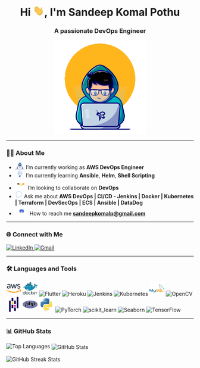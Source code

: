 <h1 align="center">Hi <img src="https://github.com/SandeepKomal/SandeepKomal/blob/main/assets/Hi.gif?raw=true" alt="DevOps GIF" width="30">, I'm Sandeep Komal Pothu</h1>
<h3 align="center">A passionate DevOps Engineer</h3>

<p align="center">
  <img src="https://github.com/SandeepKomal/SandeepKomal/blob/main/assets/giphy%20(1).gif?raw=true" alt="DevOps GIF" width="250">
</p>

---

### 👨‍💻 About Me

- <img src="https://github.com/SandeepKomal/SandeepKomal/blob/main/assets/Developer.gif?raw=true" alt="DevOps GIF" width="25"> I’m currently working as **AWS DevOps Engineer**
- <img src="https://github.com/SandeepKomal/SandeepKomal/blob/main/assets/E2Ak.gif?raw=true" alt="DevOps GIF" width="25"> I’m currently learning **Ansible**, **Helm**, **Shell Scripting**
- <img src="https://github.com/SandeepKomal/SandeepKomal/blob/main/assets/O3Qk.gif?raw=true" alt="DevOps GIF" width="30"> I’m looking to collaborate on **DevOps**
- <img src="https://github.com/SandeepKomal/SandeepKomal/blob/main/assets/speech-bubble-5022_512.gif?raw=true" alt="DevOps GIF" width="20"> Ask me about **AWS DevOps | CI/CD - Jenkins | Docker | Kubernetes | Terraform | DevSecOps | ECS | Ansible | DataDog**
- <img src="https://github.com/SandeepKomal/SandeepKomal/blob/main/assets/giphy.gif?raw=true" alt="DevOps GIF" width="35"> How to reach me **[sandeepkomalp@gmail.com](mailto:sandeepkomalp@gmail.com)**

---

### 🌐 Connect with Me

<div align="left">
  <a href="https://www.linkedin.com/in/sandeep-komal-pothu-ba4497283/" target="blank">
    <img src="https://img.shields.io/static/v1?message=LinkedIn&logo=linkedin&label=&color=0077B5&logoColor=white&labelColor=&style=for-the-badge" height="35" alt="LinkedIn" />
  </a>
  <a href="mailto:sandeepkomalp@gmail.com" target="blank">
    <img src="https://img.shields.io/static/v1?message=Gmail&logo=gmail&label=&color=D14836&logoColor=white&labelColor=&style=for-the-badge" height="35" alt="Gmail" />
  </a>
</div>

---

### 🛠️ Languages and Tools

<p align="left">
  <img src="https://raw.githubusercontent.com/devicons/devicon/master/icons/amazonwebservices/amazonwebservices-original-wordmark.svg" alt="AWS" width="40" height="40"/>
  <img src="https://raw.githubusercontent.com/devicons/devicon/master/icons/docker/docker-original-wordmark.svg" alt="Docker" width="40" height="40"/>
  <img src="https://www.vectorlogo.zone/logos/flutterio/flutterio-icon.svg" alt="Flutter" width="40" height="40"/>
  <img src="https://www.vectorlogo.zone/logos/heroku/heroku-icon.svg" alt="Heroku" width="40" height="40"/>
  <img src="https://www.vectorlogo.zone/logos/jenkins/jenkins-icon.svg" alt="Jenkins" width="40" height="40"/>
  <img src="https://www.vectorlogo.zone/logos/kubernetes/kubernetes-icon.svg" alt="Kubernetes" width="40" height="40"/>
  <img src="https://raw.githubusercontent.com/devicons/devicon/master/icons/mysql/mysql-original-wordmark.svg" alt="MySQL" width="40" height="40"/>
  <img src="https://www.vectorlogo.zone/logos/opencv/opencv-icon.svg" alt="OpenCV" width="40" height="40"/>
  <img src="https://raw.githubusercontent.com/devicons/devicon/2ae2a900d2f041da66e950e4d48052658d850630/icons/pandas/pandas-original.svg" alt="Pandas" width="40" height="40"/>
  <img src="https://raw.githubusercontent.com/devicons/devicon/master/icons/php/php-original.svg" alt="PHP" width="40" height="40"/>
  <img src="https://raw.githubusercontent.com/devicons/devicon/master/icons/python/python-original.svg" alt="Python" width="40" height="40"/>
  <img src="https://www.vectorlogo.zone/logos/pytorch/pytorch-icon.svg" alt="PyTorch" width="40" height="40"/>
  <img src="https://upload.wikimedia.org/wikipedia/commons/0/05/Scikit_learn_logo_small.svg" alt="scikit_learn" width="40" height="40"/>
  <img src="https://seaborn.pydata.org/_images/logo-mark-lightbg.svg" alt="Seaborn" width="40" height="40"/>
  <img src="https://www.vectorlogo.zone/logos/tensorflow/tensorflow-icon.svg" alt="TensorFlow" width="40" height="40"/>
</p>

---

### 📊 GitHub Stats

<p>
  <img align="left" src="https://github-readme-stats.vercel.app/api/top-langs?username=sandeepkomal&show_icons=true&locale=en&layout=compact" alt="Top Languages" />
</p>

<p>
  &nbsp;<img align="center" src="https://github-readme-stats.vercel.app/api?username=sandeepkomal&show_icons=true&locale=en" alt="GitHub Stats" />
</p>

<p>
  <img align="center" src="https://github-readme-streak-stats.herokuapp.com/?user=sandeepkomal&" alt="GitHub Streak Stats" />
</p>







